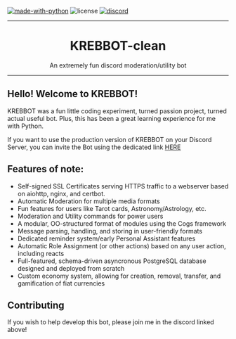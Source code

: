 [![made-with-python](https://img.shields.io/badge/Made%20with-Python-1f425f.svg)](https://www.python.org/)
![license](https://img.shields.io/github/license/miabots/KREBBOT-clean)
[![discord](https://discord.com/api/guilds/754510720590151751/embed.png)](https://discord.gg/uvdove)

___
<h1 align="center">
KREBBOT-clean
</h1>
<div align="center">
An extremely fun discord moderation/utility bot
</div>

___

## Hello! Welcome to KREBBOT!

KREBBOT was a fun little coding experiment, turned passion project, turned actual useful bot. Plus, this has been a great learning experience for me with Python.

If you want to use the production version of KREBBOT on your Discord Server, you can invite the Bot using the dedicated link [HERE](https://discord.com/api/oauth2/authorize?client_id=855450076011561001&permissions=8&scope=applications.commands%20bot)

## Features of note:

- Self-signed SSL Certificates serving HTTPS traffic to a webserver based on aiohttp, nginx, and certbot.
- Automatic Moderation for multiple media formats
- Fun features for users like Tarot cards, Astronomy/Astrology, etc.
- Moderation and Utility commands for power users
- A modular, OO-structured format of modules using the Cogs framework
- Message parsing, handling, and storing in user-friendly formats
- Dedicated reminder system/early Personal Assistant features
- Automatic Role Assignment (or other actions) based on any user action, including reacts
- Full-featured, schema-driven asyncronous PostgreSQL database designed and deployed from scratch
- Custom economy system, allowing for creation, removal, transfer, and gamification of fiat currencies


## Contributing
If you wish to help develop this bot, please join me in the discord linked above!

